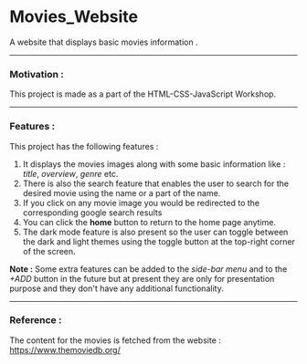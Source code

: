 # Movies_Website
A website that displays basic movies information .
***
### Motivation : 
This project is made as a part of the HTML-CSS-JavaScript Workshop.
***
### Features : 
This project has the following features : 
1. It displays the movies images along with some basic information like : _title_, _overview_, _genre_ etc.
2. There is also the search feature that enables the user to search for the desired movie using the name or a part of the name.
3. If you click on any movie image you would be redirected to the corresponding google search results
4. You can click the __home__ button to return to the home page anytime.
5. The dark mode feature is also present so the user can toggle between the dark and light themes using the toggle button at the top-right corner of the screen.

__Note :__ Some extra features can be added to the _side-bar menu_ and to the _+ADD_ button in the future but at present they are only for presentation purpose and they don't have any additional functionality.
***
### Reference : 
The content for the movies is fetched from the website : 
https://www.themoviedb.org/

